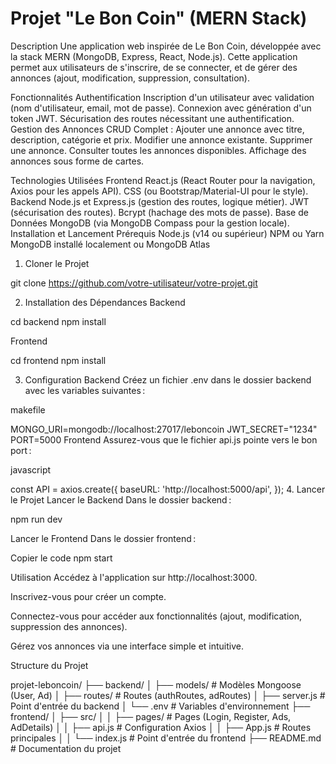 # Projet "Le Bon Coin" (MERN Stack)
Description
Une application web inspirée de Le Bon Coin, développée avec la stack MERN (MongoDB, Express, React, Node.js). Cette application permet aux utilisateurs de s'inscrire, de se connecter, et de gérer des annonces (ajout, modification, suppression, consultation).

Fonctionnalités
Authentification
Inscription d'un utilisateur avec validation (nom d'utilisateur, email, mot de passe).
Connexion avec génération d'un token JWT.
Sécurisation des routes nécessitant une authentification.
Gestion des Annonces
CRUD Complet :
Ajouter une annonce avec titre, description, catégorie et prix.
Modifier une annonce existante.
Supprimer une annonce.
Consulter toutes les annonces disponibles.
Affichage des annonces sous forme de cartes.

Technologies Utilisées
Frontend
React.js (React Router pour la navigation, Axios pour les appels API).
CSS (ou Bootstrap/Material-UI pour le style).
Backend
Node.js et Express.js (gestion des routes, logique métier).
JWT (sécurisation des routes).
Bcrypt (hachage des mots de passe).
Base de Données
MongoDB (via MongoDB Compass pour la gestion locale).
Installation et Lancement
Prérequis
Node.js (v14 ou supérieur)
NPM ou Yarn
MongoDB installé localement ou MongoDB Atlas
1. Cloner le Projet

git clone https://github.com/votre-utilisateur/votre-projet.git

2. Installation des Dépendances
Backend

cd backend
npm install

Frontend

cd frontend
npm install

3. Configuration
Backend
Créez un fichier .env dans le dossier backend avec les variables suivantes :

makefile

MONGO_URI=mongodb://localhost:27017/leboncoin
JWT_SECRET="1234"
PORT=5000
Frontend
Assurez-vous que le fichier api.js pointe vers le bon port :

javascript

const API = axios.create({
  baseURL: 'http://localhost:5000/api',
});
4. Lancer le Projet
Lancer le Backend
Dans le dossier backend :


npm run dev

Lancer le Frontend
Dans le dossier frontend :

Copier le code
npm start

Utilisation
Accédez à l'application sur http://localhost:3000.

Inscrivez-vous pour créer un compte.

Connectez-vous pour accéder aux fonctionnalités (ajout, modification, suppression des annonces).

Gérez vos annonces via une interface simple et intuitive.

Structure du Projet

projet-leboncoin/
├── backend/
│   ├── models/       # Modèles Mongoose (User, Ad)
│   ├── routes/       # Routes (authRoutes, adRoutes)
│   ├── server.js     # Point d'entrée du backend
│   └── .env          # Variables d'environnement
├── frontend/
│   ├── src/
│   │   ├── pages/    # Pages (Login, Register, Ads, AdDetails)
│   │   ├── api.js    # Configuration Axios
│   │   ├── App.js    # Routes principales
│   │   └── index.js  # Point d'entrée du frontend
├── README.md         # Documentation du projet
